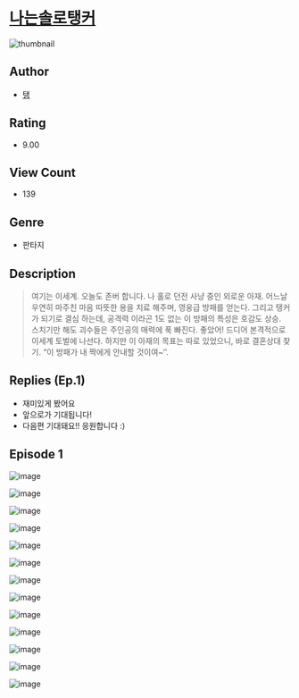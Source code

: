 # [나는솔로탱커](https://comic.naver.com/challenge/list?titleId=810744)
![thumbnail](https://image-comic.pstatic.net/user_contents_data/challenge_comic/2023/05/24/345490/upload_3472665846448677684_480x623.jpeg)

## Author
- [탱](https://comic.naver.com/artistTitle?id=345490)

## Rating
- 9.00

## View Count
- 139

## Genre
- 판타지

## Description
> 여기는 이세계. 오늘도 존버 합니다. 나 홀로 던전 사냥 중인 외로운 아재. 어느날 우연히 마주친 마음 따뜻한 용을 치료 해주며, 영웅급 방패를 얻는다. 그리고 탱커가 되기로 결심 하는데, 공격력 이라곤 1도 없는 이 방패의 특성은 호감도 상승. 스치기만 해도 괴수들은 주인공의 매력에 푹 빠진다. 좋았어! 드디어 본격적으로 이세계 토벌에 나선다. 하지만 이 아재의 목표는 따로 있었으니, 바로 결혼상대 찾기. “이 방패가 내 짝에게 안내할 것이여~‘’.

## Replies (Ep.1)
- 재미있게 봤어요
- 앞으로가 기대됩니다!
- 다음편 기대돼요!! 응원합니다 :)

## Episode 1
![image](https://image-comic.pstatic.net/user_contents_data/challenge_comic/2023/05/24/345490/upload_3630575515865605170.jpeg)

![image](https://image-comic.pstatic.net/user_contents_data/challenge_comic/2023/05/24/345490/upload_4050761606871998773.jpeg)

![image](https://image-comic.pstatic.net/user_contents_data/challenge_comic/2023/05/24/345490/upload_3979271546269676849.jpeg)

![image](https://image-comic.pstatic.net/user_contents_data/challenge_comic/2023/05/24/345490/upload_3546975245319747425.jpeg)

![image](https://image-comic.pstatic.net/user_contents_data/challenge_comic/2023/05/24/345490/upload_3688790250003509561.jpeg)

![image](https://image-comic.pstatic.net/user_contents_data/challenge_comic/2023/05/24/345490/upload_3486405377958371897.jpeg)

![image](https://image-comic.pstatic.net/user_contents_data/challenge_comic/2023/05/24/345490/upload_7148963273381262387.jpeg)

![image](https://image-comic.pstatic.net/user_contents_data/challenge_comic/2023/05/24/345490/upload_4050531778890313829.jpeg)

![image](https://image-comic.pstatic.net/user_contents_data/challenge_comic/2023/05/24/345490/upload_7005692694164497505.jpeg)

![image](https://image-comic.pstatic.net/user_contents_data/challenge_comic/2023/05/24/345490/upload_7292566088283665200.jpeg)

![image](https://image-comic.pstatic.net/user_contents_data/challenge_comic/2023/05/24/345490/upload_7149520729182648628.jpeg)

![image](https://image-comic.pstatic.net/user_contents_data/challenge_comic/2023/05/24/345490/upload_3834586622161466163.jpeg)

![image](https://image-comic.pstatic.net/user_contents_data/challenge_comic/2023/05/24/345490/upload_4123383228863559987.jpeg)
